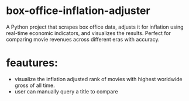 # box-office-inflation-adjuster

A Python project that scrapes box office data, adjusts it for inflation using real-time economic indicators, and visualizes the results. Perfect for comparing movie revenues across different eras with accuracy.

# feautures:
- visualize the inflation adjusted rank of movies with highest worldwide gross of all time.
- user can manually query a title to compare   